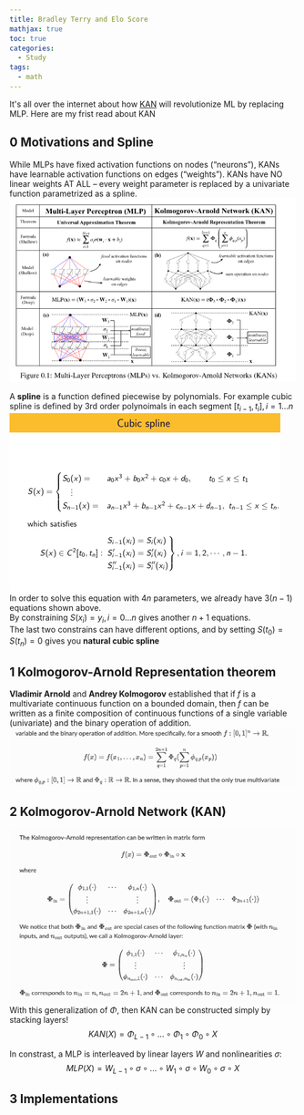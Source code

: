 ```yaml
---
title: Bradley Terry and Elo Score
mathjax: true
toc: true
categories:
  - Study
tags:
  - math
---
```


It's all over the internet about how [KAN](https://arxiv.org/pdf/2404.19756) will revolutionize ML by replacing MLP. Here are my frist read about KAN

## 0 Motivations and Spline 
While MLPs have fixed activation functions on nodes (“neurons”), KANs have learnable
activation functions on edges (“weights”). KANs have NO linear weights AT ALL – every
weight parameter is replaced by a univariate function parametrized as a spline. 
![Alt text](/assets/images/2024/24-05-05-KAN_files/moti.png)

A **spline** is a function defined piecewise by polynomials. For example cubic spline is defined by 3rd order polynoimals in each segment $[t_{i-1}, t_i], i=1...n$
![Alt text](/assets/images/2024/24-05-05-KAN_files/cubicspine.png)  
In order to solve this equation with $4n$ parameters, we already have $3(n-1)$ equations shown above.   
By constraining $S(x_i)=y_i, i=0...n$ gives another $n+1$ equations.  
The last two constrains can have different options, and by setting $S(t_0)=S(t_n)=0$ gives you **natural cubic spline**


## 1 Kolmogorov-Arnold Representation theorem
**Vladimir Arnold** and **Andrey Kolmogorov** established that if $f$ is a multivariate continuous function on a bounded domain, then $f$ can be written as a finite composition of continuous functions of a single variable (univariate) and the binary operation of addition.
![Alt text](/assets/images/2024/24-05-05-KAN_files/KAR.png)

## 2 Kolmogorov-Arnold Network (KAN)
![Alt text](/assets/images/2024/24-05-05-KAN_files/KAN.png)  
With this generalization of $\Phi$, then KAN can be constructed simply by stacking layers!  
$$KAN(X)=\Phi_{L-1}\circ...\circ\Phi_1\circ\Phi_0\circ X$$

In constrast, a MLP is interleaved by linear layers $W$ and nonlinearities $\sigma$:
$$MLP(X)=W_{L-1}\circ\sigma\circ...\circ W_1\circ\sigma\circ W_0\circ\sigma\circ X$$

## 3 Implementations


